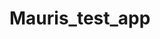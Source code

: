 # Mauris_test_app

<!-- Проверить:
-пользовательский интерфейс,
-подключение к источнику данных,
-отображение original по нажатию на medium,
-ссылка на приложение https://serials-schedule-test-app.netlify.app/

Кнопка "показать еще", рендерит 2 обьекта вместо 32-х. Так показалось удобнее на мобильном, можно быстро переделать.
Изображение original закрывается по нажатию на overlay. -->
